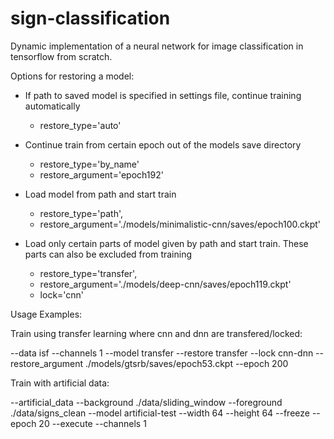 # sign-classification
Dynamic implementation of a neural network for image classification in tensorflow from scratch.

Options for restoring a model:
- If path to saved model is specified in settings file, continue training automatically
    - restore_type='auto'

- Continue train from certain epoch out of the models save directory
    - restore_type='by_name'
    - restore_argument='epoch192'

- Load model from path and start train
    - restore_type='path', 
    - restore_argument='./models/minimalistic-cnn/saves/epoch100.ckpt'

- Load only certain parts of model given by path and start train. These parts can also be excluded from training
    - restore_type='transfer',
    - restore_argument='./models/deep-cnn/saves/epoch119.ckpt'
    - lock='cnn'
    

Usage Examples:

Train using transfer learning where cnn and dnn are transfered/locked:

--data isf --channels 1 --model transfer --restore transfer --lock cnn-dnn --restore_argument ./models/gtsrb/saves/epoch53.ckpt --epoch 200

Train with artificial data:

--artificial_data --background ./data/sliding_window --foreground ./data/signs_clean --model artificial-test --width 64 --height 64 --freeze --epoch 20 --execute --channels 1